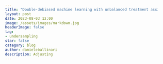 ```yaml
---
title: "Double-debiased machine learning with unbalanced treatment assignment"
layout: post
date: 2023-08-03 12:00
image: /assets/images/markdown.jpg
headerImage: false
tag:
- undersampling
star: false
category: blog
author: danieleballinari
description: Adjusting
---
```

